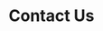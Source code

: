 ---
title: Contact Us
type: contact
layout: index
menuposition: contact
slug: contact-us
draft: true
---